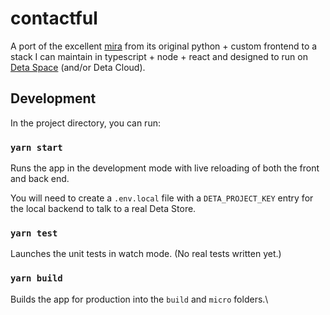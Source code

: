 # contactful

A port of the excellent [mira](https://github.com/thesephist/mira) from its original python + custom frontend to a stack I can maintain in typescript + node + react and designed to run on [Deta Space](https://deta.space/) (and/or Deta Cloud).

## Development

In the project directory, you can run:

### `yarn start`

Runs the app in the development mode with live reloading of both the front and back end.

You will need to create a `.env.local` file with a `DETA_PROJECT_KEY` entry for the
local backend to talk to a real Deta Store.

### `yarn test`

Launches the unit tests in watch mode. (No real tests written yet.)

### `yarn build`

Builds the app for production into the `build` and `micro` folders.\